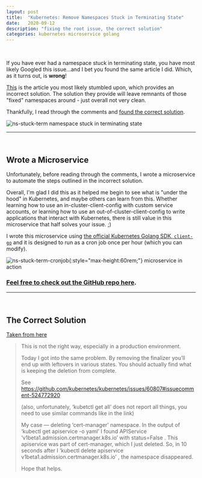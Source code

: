 ```yaml
---
layout: post
title:  "Kubernetes: Remove Namespaces Stuck in Terminating State"
date:   2020-09-12
description: "fixing the root issue, the correct solution"
categories: kubernetes microservice golang
---
```


<br />

If you have ever had a namespace stuck in terminating state, you have most likely Googled this issue...and I bet you found the same article I did. Which, as it turns out, is **wrong**!

[This](https://medium.com/@craignewtondev/how-to-fix-kubernetes-namespace-deleting-stuck-in-terminating-state-5ed75792647e) is the article you most likely stumbled upon, which provides an incorrect solution. The solution they provide will leave remnants of those "fixed" namespaces around - just overall not very clean.

Thankfully, I read through the comments and [found the correct solution](https://medium.com/@cristi.posoiu/this-is-not-the-right-way-especially-in-a-production-environment-190ff670bc62).

![ns-stuck-term](https://raw.githubusercontent.com/oze4/mattoestreich.com/master/assets/ns-stuck-term.png)
namespace stuck in terminating state

---

<br />

## Wrote a Microservice

Unfortunately, before reading through the comments, I wrote a microservice to automate the steps outlined in the incorrect solution. 

Overall, I'm glad I did this as it helped me begin to see what is "under the hood" in Kubernetes, and maybe others can learn from this. Whether learning how to use an in-cluster-client-config with custom service accounts, or learning how to use an out-of-cluster-client-config to write applications that interact with Kubernetes, there is still value in this microservice that half solves your issue. ;)

I wrote this microservice using [the official Kubernetes Golang SDK, `client-go`](https://github.com/kubernetes/client-go) and it is designed to run as a cron job once per hour (which you can modify). 

![ns-stuck-term-cronjob](https://raw.githubusercontent.com/oze4/mattoestreich.com/master/assets/ns-stuck-term-cronjob.png){:style="max-height:60rem;"}
microservice in action

### [Feel free to check out the GitHub repo here](https://github.com/oze4/service.remove-terminating-namespaces).

---

<br />

## The Correct Solution

[Taken from here](https://medium.com/@cristi.posoiu/this-is-not-the-right-way-especially-in-a-production-environment-190ff670bc62)

>This is not the right way, especially in a production environment.
>
>Today I got into the same problem. By removing the finalizer you’ll end up with leftovers in various states. You should actually find what is keeping the deletion from complete.
>
>See https://github.com/kubernetes/kubernetes/issues/60807#issuecomment-524772920
>
>(also, unfortunately, ‘kubetctl get all’ does not report all things, you need to use similar commands like in the link)
>
>My case — deleting ‘cert-manager’ namespace. In the output of ‘kubectl get apiservice -o yaml’ I found APIService ‘v1beta1.admission.certmanager.k8s.io’ with status=False . This apiservice was part of cert-manager, which I just deleted. So, in 10 seconds after I ‘kubectl delete apiservice v1beta1.admission.certmanager.k8s.io’ , the namespace disappeared.
>
>Hope that helps.
